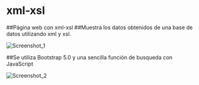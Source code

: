 # xml-xsl
##Página web con xml-xsl
##Muestra los datos obtenidos de una base de datos utilizando xml y xsl.

![Screenshot_1](https://user-images.githubusercontent.com/76263360/165587011-e169c628-7dfc-48ca-a77f-30498b2e41a6.png)

##Se utiliza Bootstrap 5.0 y una sencilla función de busqueda con JavaScript

![Screenshot_2](https://user-images.githubusercontent.com/76263360/165587217-08ffdd47-b90a-4460-97a8-b494a21b5022.png)
